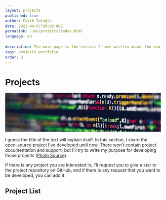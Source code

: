 ```yaml
---
layout: projects
published: true
author: Fatih Tatoğlu
date: 2022-04-07T00:00:00Z
permalink: ./en/projects/index.html
language: en

description: The main page to the section I have written about the projects I have developed and supported.
tags: projects portfolio
order: 3
---
```


# Projects

![Projects](../../image/projects.jpg)

I guess the title of the text will explain itself. In this section, I share the open-source project I've developed until now. There won't contain project documentation and support, but I'll try to write my purpose for developing those projects ([Photo Source](https://www.pexels.com/tr-tr/fotograf/tilt-shift-lens-uzerindeki-kodlar-2004161/)).

If there is any project you are interested in, I'll request you to give a star to the project repository on GitHub, and if there is any request that you want to be developed, you can add it.

## Project List
